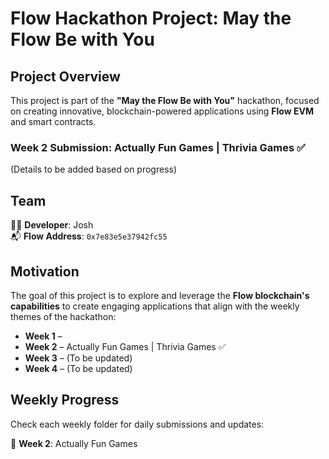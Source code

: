 # Flow Hackathon Project: May the Flow Be with You  

## Project Overview  
This project is part of the **"May the Flow Be with You"** hackathon, focused on creating innovative, blockchain-powered applications using **Flow EVM** and smart contracts.  

### Week 2 Submission: Actually Fun Games | Thrivia Games ✅  
(Details to be added based on progress)  

## Team  
👩‍💻 **Developer**: Josh  
📬 **Flow Address**: `0x7e83e5e37942fc55`  

## Motivation  
The goal of this project is to explore and leverage the **Flow blockchain's capabilities** to create engaging applications that align with the weekly themes of the hackathon:  

- **Week 1** –  
- **Week 2** – Actually Fun Games | Thrivia Games ✅  
- **Week 3** – (To be updated)  
- **Week 4** – (To be updated)  

## Weekly Progress  
Check each weekly folder for daily submissions and updates:  

📂 **Week 2**: Actually Fun Games  
 
